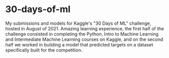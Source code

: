 # 30-days-of-ml
My submissions and models for Kaggle's "30 Days of ML" challenge, hosted in August of 2021. Amazing learning experience, the first half of the challenge consisted in completing the Python, Intro to Machine Learning and Intermediate Machine Learning courses on Kaggle, and on the second half we worked in building a model that predicted targets on a dataset specifically built for the competition.  
